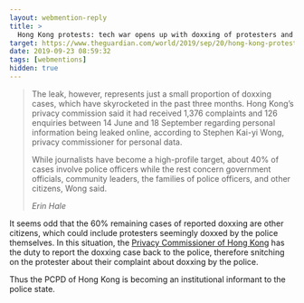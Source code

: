 ```yaml
---
layout: webmention-reply
title: >
  Hong Kong protests: tech war opens up with doxxing of protesters and police
target: https://www.theguardian.com/world/2019/sep/20/hong-kong-protests-tech-war-opens-up-with-doxxing-of-protesters-and-police
date: 2019-09-23 08:59:32
tags: [webmentions]
hidden: true
---
```


<blockquote class="p-in-reply-to h-cite">
  <p class="p-content">
    The leak, however, represents just a small proportion of doxxing cases, which have skyrocketed
    in the past three months. Hong Kong’s privacy commission said it had received 1,376 complaints
    and 126 enquiries between 14 June and 18 September regarding personal information being leaked
    online, according to Stephen Kai-yi Wong, privacy commissioner for personal data.
  </p>
  <p class="p-content">
    While journalists have become a high-profile target, about 40% of cases involve police officers 
    while the rest concern government officials, community leaders, the families of police officers,
    and other citizens, Wong said.
  </p>
  <cite class="p-author h-card">Erin Hale</cite>
</blockquote>

It seems odd that the 60% remaining cases of reported doxxing are other citizens, which could include
protesters seemingly doxxed by the police themselves. In this situation, the [Privacy Commissioner 
of Hong Kong](https://www.pcpd.org.hk/) has the duty to report the doxxing case back to the police, therefore snitching on the 
protester about their complaint about doxxing by the police.

Thus the PCPD of Hong Kong is becoming an institutional informant to the police state.

